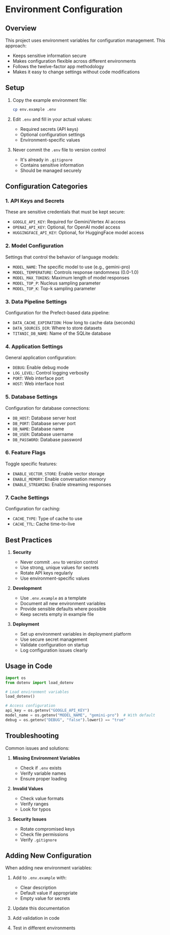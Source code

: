 # Environment Configuration

## Overview

This project uses environment variables for configuration management. This approach:

- Keeps sensitive information secure
- Makes configuration flexible across different environments
- Follows the twelve-factor app methodology
- Makes it easy to change settings without code modifications

## Setup

1. Copy the example environment file:

   ```bash
   cp env.example .env
   ```

2. Edit `.env` and fill in your actual values:
   - Required secrets (API keys)
   - Optional configuration settings
   - Environment-specific values

3. Never commit the `.env` file to version control
   - It's already in `.gitignore`
   - Contains sensitive information
   - Should be managed securely

## Configuration Categories

### 1. API Keys and Secrets

These are sensitive credentials that must be kept secure:

- `GOOGLE_API_KEY`: Required for Gemini/Vertex AI access
- `OPENAI_API_KEY`: Optional, for OpenAI model access
- `HUGGINGFACE_API_KEY`: Optional, for HuggingFace model access

### 2. Model Configuration

Settings that control the behavior of language models:

- `MODEL_NAME`: The specific model to use (e.g., gemini-pro)
- `MODEL_TEMPERATURE`: Controls response randomness (0.0-1.0)
- `MODEL_MAX_TOKENS`: Maximum length of model responses
- `MODEL_TOP_P`: Nucleus sampling parameter
- `MODEL_TOP_K`: Top-k sampling parameter

### 3. Data Pipeline Settings

Configuration for the Prefect-based data pipeline:

- `DATA_CACHE_EXPIRATION`: How long to cache data (seconds)
- `DATA_SOURCES_DIR`: Where to store datasets
- `TITANIC_DB_NAME`: Name of the SQLite database

### 4. Application Settings

General application configuration:

- `DEBUG`: Enable debug mode
- `LOG_LEVEL`: Control logging verbosity
- `PORT`: Web interface port
- `HOST`: Web interface host

### 5. Database Settings

Configuration for database connections:

- `DB_HOST`: Database server host
- `DB_PORT`: Database server port
- `DB_NAME`: Database name
- `DB_USER`: Database username
- `DB_PASSWORD`: Database password

### 6. Feature Flags

Toggle specific features:

- `ENABLE_VECTOR_STORE`: Enable vector storage
- `ENABLE_MEMORY`: Enable conversation memory
- `ENABLE_STREAMING`: Enable streaming responses

### 7. Cache Settings

Configuration for caching:

- `CACHE_TYPE`: Type of cache to use
- `CACHE_TTL`: Cache time-to-live

## Best Practices

1. **Security**
   - Never commit `.env` to version control
   - Use strong, unique values for secrets
   - Rotate API keys regularly
   - Use environment-specific values

2. **Development**
   - Use `.env.example` as a template
   - Document all new environment variables
   - Provide sensible defaults where possible
   - Keep secrets empty in example file

3. **Deployment**
   - Set up environment variables in deployment platform
   - Use secure secret management
   - Validate configuration on startup
   - Log configuration issues clearly

## Usage in Code

```python
import os
from dotenv import load_dotenv

# Load environment variables
load_dotenv()

# Access configuration
api_key = os.getenv("GOOGLE_API_KEY")
model_name = os.getenv("MODEL_NAME", "gemini-pro")  # With default
debug = os.getenv("DEBUG", "false").lower() == "true"
```

## Troubleshooting

Common issues and solutions:

1. **Missing Environment Variables**
   - Check if `.env` exists
   - Verify variable names
   - Ensure proper loading

2. **Invalid Values**
   - Check value formats
   - Verify ranges
   - Look for typos

3. **Security Issues**
   - Rotate compromised keys
   - Check file permissions
   - Verify `.gitignore`

## Adding New Configuration

When adding new environment variables:

1. Add to `.env.example` with:
   - Clear description
   - Default value if appropriate
   - Empty value for secrets

2. Update this documentation

3. Add validation in code

4. Test in different environments
